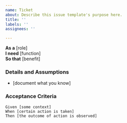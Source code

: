 ```yaml
---
name: Ticket
about: Describe this issue template's purpose here.
title: ''
labels: ''
assignees: ''

---
```


**As a** [role]  
**I need** [function]  
**So that** [benefit]  


### Details and Assumptions
* [document what you know]


### Acceptance Criteria  
```gherkin
Given [some context]
When [certain action is taken]
Then [the outcome of action is observed]
```
